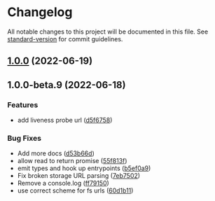 # Changelog

All notable changes to this project will be documented in this file. See
[standard-version](https://github.com/conventional-changelog/standard-version)
for commit guidelines.

## [1.0.0](https://github.com/runeh/tirbi/compare/v1.0.0-beta.9...v1.0.0) (2022-06-19)

## 1.0.0-beta.9 (2022-06-18)

### Features

- add liveness probe url
  ([d5f6758](https://github.com/runeh/tirbi/commit/d5f6758fcebfba2b091d44f36677ad08ea1d364d))

### Bug Fixes

- Add more docs
  ([d53b66d](https://github.com/runeh/tirbi/commit/d53b66d9b5117ae0d9818810ab9befd264ad8080))
- allow read to return promise
  ([55f813f](https://github.com/runeh/tirbi/commit/55f813fa4dcde8b07ee16bdaed5ed5275fb1c318))
- emit types and hook up entrypoints
  ([b5ef0a9](https://github.com/runeh/tirbi/commit/b5ef0a91ed5a16d422a304aa5f2d415181f30755))
- Fix broken storage URL parsing
  ([7eb7502](https://github.com/runeh/tirbi/commit/7eb7502fff7da9439c4b4c4e8a0127d5fe3ffc2b))
- Remove a console.log
  ([ff79150](https://github.com/runeh/tirbi/commit/ff791506795c5dac18c9356412889a79a6e53fdc))
- use correct scheme for fs urls
  ([60d1b11](https://github.com/runeh/tirbi/commit/60d1b110ce7b487d40507debcbabcc03af965c7d))
